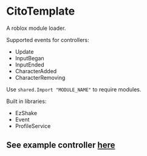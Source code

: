 # CitoTemplate
A roblox module loader.

Supported events for controllers:
- Update
- InputBegan 
- InputEnded 
- CharacterAdded 
- CharacterRemoving

Use `shared.Import "MODULE_NAME"` to require modules.

Built in libraries:
- EzShake
- Event
- ProfileService

## See example controller [here](src/client/Controllers/TemplateController.luau)